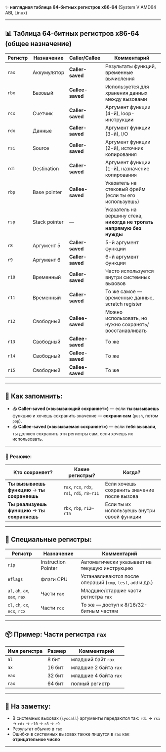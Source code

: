 ✨ **наглядная таблица 64-битных регистров x86-64** (System V AMD64 ABI, Linux)

---

## 📊 Таблица 64-битных регистров x86-64 (общее назначение)

| Регистр | Назначение    | Caller/Callee    | Комментарий                                                          |
| ------- | ------------- | ---------------- | -------------------------------------------------------------------- |
| `rax`   | Аккумулятор   | **Caller-saved** | Результаты функций, временные вычисления                             |
| `rbx`   | Базовый       | **Callee-saved** | Используется для хранения данных между вызовами                      |
| `rcx`   | Счетчик       | **Caller-saved** | Аргумент функции (4-й), loop-инструкции                              |
| `rdx`   | Данные        | **Caller-saved** | Аргумент функции (3-й), I/O                                          |
| `rsi`   | Source        | **Caller-saved** | Аргумент функции (2-й), источник копирования                         |
| `rdi`   | Destination   | **Caller-saved** | Аргумент функции (1-й), назначение копирования                       |
| `rbp`   | Base pointer  | **Callee-saved** | Указатель на стековый фрейм (если ты его используешь)                |
| `rsp`   | Stack pointer | —                | Указатель на вершину стека, **никогда не трогать напрямую без нужды** |
| `r8`    | Аргумент 5    | **Caller-saved** | 5-й аргумент функции                                                 |
| `r9`    | Аргумент 6    | **Caller-saved** | 6-й аргумент функции                                                 |
| `r10`   | Временный     | **Caller-saved** | Часто используется внутри системных вызовов                          |
| `r11`   | Временный     | **Caller-saved** | То же самое — временные данные, scratch register                     |
| `r12`   | Свободный     | **Callee-saved** | Можно использовать, но нужно сохранять/восстанавливать           |
| `r13`   | Свободный     | **Callee-saved** | То же                                                                |
| `r14`   | Свободный     | **Callee-saved** | То же                                                                |
| `r15`   | Свободный     | **Callee-saved** | То же                                                                |

---

## 🧠 Как запомнить:

* 📤 **Caller-saved («вызывающий сохраняет»)** — если **ты вызываешь** функцию и хочешь сохранить значение — **сохрани сам** (`push`, потом `pop`).
* 📥 **Callee-saved («вызываемая сохраняет»)** — если **тебя вызвали**, ты должен сохранить эти регистры сам, если хочешь их использовать.

---

### 📌 Резюме:

| Кто сохраняет?                                | Какие регистры?                             | Когда?                                      |
| --------------------------------------------- | ------------------------------------------- | ------------------------------------------- |
| **Ты вызываешь функцию** → **ты сохраняешь**  | `rax`, `rcx`, `rdx`, `rsi`, `rdi`, `r8–r11` | Если хочешь сохранить значение после вызова |
| **Ты реализуешь функцию** → **ты сохраняешь** | `rbx`, `rbp`, `r12–r15`                     | Если ты их используешь внутри своей функции |

---

## 🔧 Специальные регистры:

| Регистр                        | Назначение          | Комментарий                                                 |
| ------------------------------ | ------------------- | ----------------------------------------------------------- |
| `rip`                          | Instruction Pointer | Автоматически указывает на текущую инструкцию               |
| `eflags`                       | Флаги CPU           | Устанавливаются после операций (`cmp`, `test`, `add` и др.) |
| `al`, `ah`, `ax`, `eax`, `rax` | Части `rax`         | Младшие/старшие части регистра `rax`                        |
| `cl`, `ch`, `cx`, `ecx`, `rcx` | Части `rcx`         | То же — доступ к 8/16/32-битным частям                      |

---

## 📦 Пример: Части регистра `rax`

| Имя регистра | Размер | Комментарий           |
| ------------ | ------ | --------------------- |
| `al`         | 8 бит  | младший байт `rax`    |
| `ax`         | 16 бит | младшие 2 байта `rax` |
| `eax`        | 32 бит | младшие 4 байта `rax` |
| `rax`        | 64 бит | полный регистр        |

---

## 📌 На заметку:

* В системных вызовах (`syscall`) аргументы передаются так:
  `rdi` → `rsi` → `rdx` → `r10` → `r8` → `r9`
* Результат обычно в `rax`
* Ошибки в системных вызовах также пишутся в `rax` как **отрицательное число**

---

